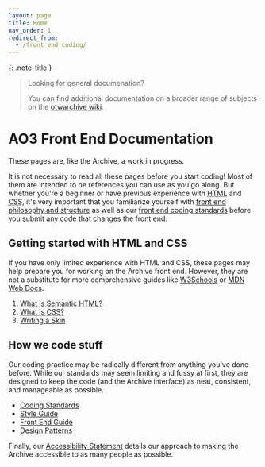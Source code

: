 ```yaml
---
layout: page
title: Home
nav_order: 1
redirect_from:
  - /front_end_coding/
---
```

{: .note-title }
> Looking for general documenation?
>
> You can find additional documentation on a broader range of subjects on the [otwarchive wiki](https://github.com/otwcode/otwarchive/wiki).

# AO3 Front End Documentation

These pages are, like the Archive, a work in progress.

It is not necessary to read all these pages before you start coding! Most of them are intended to be references you can use as you go along. But whether you're a beginner or have previous experience with <abbr title="HyperText Markup Language">HTML</abbr> and <abbr title="Cascading Style Sheets">CSS</abbr>, it's very important that you familiarize yourself with [front end philosophy and structure](front-end-user-guide) as well as our [front end coding standards](coding-standards) before you submit any code that changes the front end.

## Getting started with HTML and CSS

If you have only limited experience with HTML and CSS, these pages may help prepare you for working on the Archive front end. However, they are not a substitute for more comprehensive guides like [W3Schools](https://www.w3schools.com) or [MDN Web Docs](https://developer.mozilla.org/en-US/docs/Web).

1.  [What is Semantic HTML?](/basics/semantic-html)
2.  [What is CSS?](/baiscs/css)
3.  [Writing a Skin](/basics/writing-a-skin)

## How we code stuff

Our coding practice may be radically different from anything you've done before. While our standards may seem limiting and fussy at first, they are designed to keep the code (and the Archive interface) as neat, consistent, and manageable as possible.

* [Coding Standards](coding-standards)
* [Style Guide](style-guide)
* [Front End Guide](front-end-user-guide)
* [Design Patterns](/patterns)

Finally, our [Accessibility Statement](accessibility-statement) details our approach to making the Archive accessible to as many people as possible.
